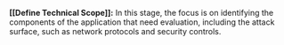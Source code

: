 **[[Define Technical Scope]]:** In this stage, the focus is on identifying the components of the application that need evaluation, including the attack surface, such as network protocols and security controls.